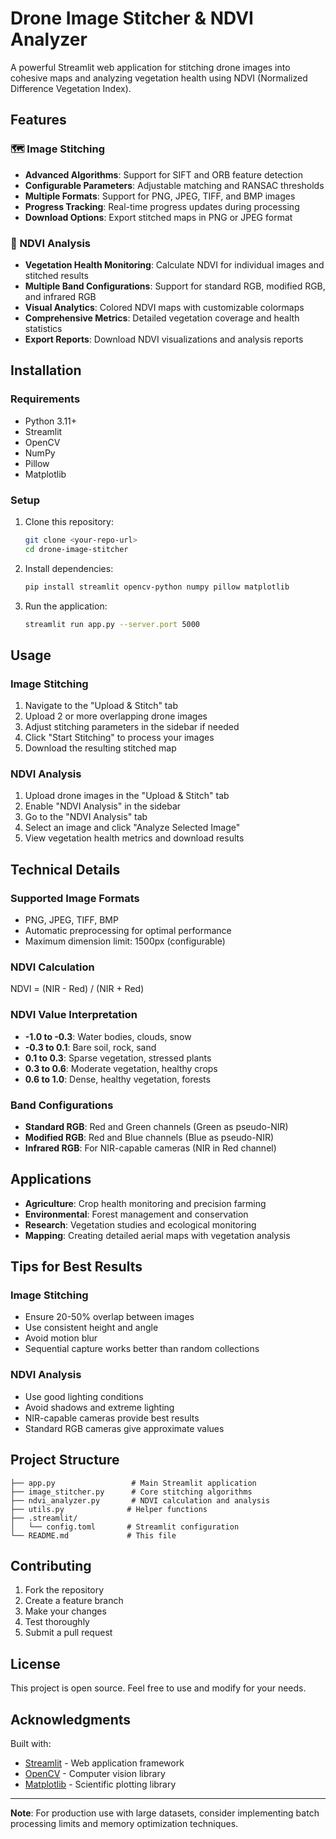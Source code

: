 # Drone Image Stitcher & NDVI Analyzer

A powerful Streamlit web application for stitching drone images into cohesive maps and analyzing vegetation health using NDVI (Normalized Difference Vegetation Index).

## Features

### 🗺️ Image Stitching
- **Advanced Algorithms**: Support for SIFT and ORB feature detection
- **Configurable Parameters**: Adjustable matching and RANSAC thresholds
- **Multiple Formats**: Support for PNG, JPEG, TIFF, and BMP images
- **Progress Tracking**: Real-time progress updates during processing
- **Download Options**: Export stitched maps in PNG or JPEG format

### 🌱 NDVI Analysis
- **Vegetation Health Monitoring**: Calculate NDVI for individual images and stitched results
- **Multiple Band Configurations**: Support for standard RGB, modified RGB, and infrared RGB
- **Visual Analytics**: Colored NDVI maps with customizable colormaps
- **Comprehensive Metrics**: Detailed vegetation coverage and health statistics
- **Export Reports**: Download NDVI visualizations and analysis reports

## Installation

### Requirements
- Python 3.11+
- Streamlit
- OpenCV
- NumPy
- Pillow
- Matplotlib

### Setup
1. Clone this repository:
   ```bash
   git clone <your-repo-url>
   cd drone-image-stitcher
   ```

2. Install dependencies:
   ```bash
   pip install streamlit opencv-python numpy pillow matplotlib
   ```

3. Run the application:
   ```bash
   streamlit run app.py --server.port 5000
   ```

## Usage

### Image Stitching
1. Navigate to the "Upload & Stitch" tab
2. Upload 2 or more overlapping drone images
3. Adjust stitching parameters in the sidebar if needed
4. Click "Start Stitching" to process your images
5. Download the resulting stitched map

### NDVI Analysis
1. Upload drone images in the "Upload & Stitch" tab
2. Enable "NDVI Analysis" in the sidebar
3. Go to the "NDVI Analysis" tab
4. Select an image and click "Analyze Selected Image"
5. View vegetation health metrics and download results

## Technical Details

### Supported Image Formats
- PNG, JPEG, TIFF, BMP
- Automatic preprocessing for optimal performance
- Maximum dimension limit: 1500px (configurable)

### NDVI Calculation
NDVI = (NIR - Red) / (NIR + Red)

### NDVI Value Interpretation
- **-1.0 to -0.3**: Water bodies, clouds, snow
- **-0.3 to 0.1**: Bare soil, rock, sand
- **0.1 to 0.3**: Sparse vegetation, stressed plants
- **0.3 to 0.6**: Moderate vegetation, healthy crops
- **0.6 to 1.0**: Dense, healthy vegetation, forests

### Band Configurations
- **Standard RGB**: Red and Green channels (Green as pseudo-NIR)
- **Modified RGB**: Red and Blue channels (Blue as pseudo-NIR)
- **Infrared RGB**: For NIR-capable cameras (NIR in Red channel)

## Applications

- **Agriculture**: Crop health monitoring and precision farming
- **Environmental**: Forest management and conservation
- **Research**: Vegetation studies and ecological monitoring
- **Mapping**: Creating detailed aerial maps with vegetation analysis

## Tips for Best Results

### Image Stitching
- Ensure 20-50% overlap between images
- Use consistent height and angle
- Avoid motion blur
- Sequential capture works better than random collections

### NDVI Analysis
- Use good lighting conditions
- Avoid shadows and extreme lighting
- NIR-capable cameras provide best results
- Standard RGB cameras give approximate values

## Project Structure

```
├── app.py                 # Main Streamlit application
├── image_stitcher.py      # Core stitching algorithms
├── ndvi_analyzer.py       # NDVI calculation and analysis
├── utils.py              # Helper functions
├── .streamlit/
│   └── config.toml       # Streamlit configuration
└── README.md             # This file
```

## Contributing

1. Fork the repository
2. Create a feature branch
3. Make your changes
4. Test thoroughly
5. Submit a pull request

## License

This project is open source. Feel free to use and modify for your needs.

## Acknowledgments

Built with:
- [Streamlit](https://streamlit.io/) - Web application framework
- [OpenCV](https://opencv.org/) - Computer vision library
- [Matplotlib](https://matplotlib.org/) - Scientific plotting library

---

**Note**: For production use with large datasets, consider implementing batch processing limits and memory optimization techniques.
